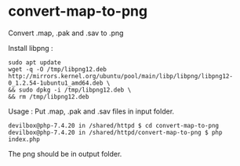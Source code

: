 # convert-map-to-png
Convert .map, .pak and .sav to .png

Install libpng :
```
sudo apt update
wget -q -O /tmp/libpng12.deb http://mirrors.kernel.org/ubuntu/pool/main/libp/libpng/libpng12-0_1.2.54-1ubuntu1_amd64.deb \
&& sudo dpkg -i /tmp/libpng12.deb \
&& rm /tmp/libpng12.deb
```

Usage :
Put .map, .pak and .sav files in input folder.
```
devilbox@php-7.4.20 in /shared/httpd $ cd convert-map-to-png
devilbox@php-7.4.20 in /shared/httpd/convert-map-to-png $ php index.php
```
The png should be in output folder.


